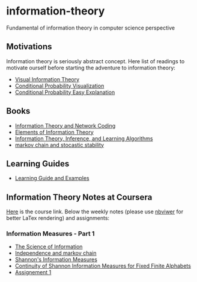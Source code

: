 # information-theory

Fundamental of information theory in computer science perspective

## Motivations

Information theory is seriously abstract concept. Here list of readings to motivate ourself before starting the adventure to information theory:

- [Visual Information Theory](http://colah.github.io/posts/2015-09-Visual-Information/)
- [Conditional Probability Visualization](http://setosa.io/conditional/)
- [Conditional Probability Easy Explanation](https://www.mathsisfun.com/data/probability-events-conditional.html)

## Books

- [Information Theory and Network Coding](books/Information%20Theory%20and%20Network%20Coding.pdf)
- [Elements of Information Theory](books/Elements%20of%20Information%20Theory.pdf)
- [Information Theory, Inference, and Learning Algorithms](books/Information%20Theory,%20Inference,%20and%20Learning%20Algorithms)
- [markov chain and stocastic stability](books/markov%20chain%20and%20stocastic%20stability.pdf)

## Learning Guides

- [Learning Guide and Examples](learning-guides/Learning%20Guide%20and%20Examples%20Information%20Theory%20and%20Coding.pdf)

## Information Theory Notes at Coursera

[Here](https://www.coursera.org/learn/information-theory/) is the course link. Below the weekly notes (please use [nbviwer](http://nbviewer.jupyter.org/) for better LaTex rendering) and assignments:

### Information Measures - Part 1

- [The Science of Information](coursera/notes/Information%20Measures%20-%20Part%201/The%20Science%20of%20Information.ipynb)
- [Independence and markov chain](coursera/notes/Information%20Measures%20-%20Part%201/independence%20and%20markov%20chain.ipynb)
- [Shannon's Information Measures](coursera/notes/Information%20Measures%20-%20Part%201/shannon%20information%20measures.ipynb)
- [Continuity of Shannon Information Measures for Fixed Finite Alphabets](coursera/notes/Information%20Measures%20-%20Part%201/continuity%20of%20shannon%20information%20measures%20for%20fixed%20finite%20alphabets.ipynb)
- [Assignement 1](coursera/assignments/Information%20Measures%20-%20Part%201/assignment-1.ipynb)